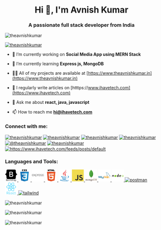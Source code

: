 <h1 align="center">Hi 👋, I'm Avnish Kumar</h1>
<h3 align="center">A passionate full stack developer from India</h3>

<p align="left"> <img src="https://komarev.com/ghpvc/?username=theavnishkumar&label=Profile%20views&color=0e75b6&style=flat" alt="theavnishkumar" /> </p>

<p align="left"> <a href="https://twitter.com/theavnishkumar" target="blank"><img src="https://img.shields.io/twitter/follow/theavnishkumar?logo=twitter&style=for-the-badge" alt="theavnishkumar" /></a> </p>

- 🔭 I’m currently working on **Social Media App using MERN Stack**

- 🌱 I’m currently learning **Express js, MongoDB**

- 👨‍💻 All of my projects are available at [https://www.theavnishkumar.in](https://www.theavnishkumar.in)

- 📝 I regularly write articles on [htttps://www.ihavetech.com](https://www.ihavetech.com)

- 💬 Ask me about **react, java, javascript**

- 📫 How to reach me **hi@ihavetech.com**

<h3 align="left">Connect with me:</h3>
<p align="left">
<a href="https://linkedin.com/in/theavnishkumar" target="blank"><img align="center" src="https://raw.githubusercontent.com/rahuldkjain/github-profile-readme-generator/master/src/images/icons/Social/linked-in-alt.svg" alt="theavnishkumar" height="30" width="40" /></a>
<a href="https://fb.com/theavnishkumar" target="blank"><img align="center" src="https://raw.githubusercontent.com/rahuldkjain/github-profile-readme-generator/master/src/images/icons/Social/facebook.svg" alt="theavnishkumar" height="30" width="40" /></a>
<a href="https://instagram.com/theavnishkumar" target="blank"><img align="center" src="https://raw.githubusercontent.com/rahuldkjain/github-profile-readme-generator/master/src/images/icons/Social/instagram.svg" alt="theavnishkumar" height="30" width="40" /></a>
<a href="https://twitter.com/theavnishkumar" target="blank"><img align="center" src="https://raw.githubusercontent.com/rahuldkjain/github-profile-readme-generator/master/src/images/icons/Social/twitter.svg" alt="theavnishkumar" height="30" width="40" /></a>
<a href="https://hashnode.com/@theavnishkumar" target="blank"><img align="center" src="https://raw.githubusercontent.com/rahuldkjain/github-profile-readme-generator/master/src/images/icons/Social/hashnode.svg" alt="@theavnishkumar" height="30" width="40" /></a>
<a href="https://codepen.io/theavnishkumar" target="blank"><img align="center" src="https://raw.githubusercontent.com/rahuldkjain/github-profile-readme-generator/master/src/images/icons/Social/codepen.svg" alt="theavnishkumar" height="30" width="40" /></a>
<a href="/https://www.ihavetech.com/feeds/posts/default" target="blank"><img align="center" src="https://raw.githubusercontent.com/rahuldkjain/github-profile-readme-generator/master/src/images/icons/Social/rss.svg" alt="https://www.ihavetech.com/feeds/posts/default" height="30" width="40" /></a>
</p>

<h3 align="left">Languages and Tools:</h3>
<p align="left"> <a href="https://getbootstrap.com" target="_blank" rel="noreferrer"> <img src="https://raw.githubusercontent.com/devicons/devicon/master/icons/bootstrap/bootstrap-plain-wordmark.svg" alt="bootstrap" width="40" height="40"/> </a> <a href="https://www.w3schools.com/css/" target="_blank" rel="noreferrer"> <img src="https://raw.githubusercontent.com/devicons/devicon/master/icons/css3/css3-original-wordmark.svg" alt="css3" width="40" height="40"/> </a> <a href="https://expressjs.com" target="_blank" rel="noreferrer"> <img src="https://raw.githubusercontent.com/devicons/devicon/master/icons/express/express-original-wordmark.svg" alt="express" width="40" height="40"/> </a> <a href="https://www.w3.org/html/" target="_blank" rel="noreferrer"> <img src="https://raw.githubusercontent.com/devicons/devicon/master/icons/html5/html5-original-wordmark.svg" alt="html5" width="40" height="40"/> </a> <a href="https://www.java.com" target="_blank" rel="noreferrer"> <img src="https://raw.githubusercontent.com/devicons/devicon/master/icons/java/java-original.svg" alt="java" width="40" height="40"/> </a> <a href="https://developer.mozilla.org/en-US/docs/Web/JavaScript" target="_blank" rel="noreferrer"> <img src="https://raw.githubusercontent.com/devicons/devicon/master/icons/javascript/javascript-original.svg" alt="javascript" width="40" height="40"/> </a> <a href="https://www.mongodb.com/" target="_blank" rel="noreferrer"> <img src="https://raw.githubusercontent.com/devicons/devicon/master/icons/mongodb/mongodb-original-wordmark.svg" alt="mongodb" width="40" height="40"/> </a> <a href="https://www.mysql.com/" target="_blank" rel="noreferrer"> <img src="https://raw.githubusercontent.com/devicons/devicon/master/icons/mysql/mysql-original-wordmark.svg" alt="mysql" width="40" height="40"/> </a> <a href="https://nodejs.org" target="_blank" rel="noreferrer"> <img src="https://raw.githubusercontent.com/devicons/devicon/master/icons/nodejs/nodejs-original-wordmark.svg" alt="nodejs" width="40" height="40"/> </a> <a href="https://postman.com" target="_blank" rel="noreferrer"> <img src="https://www.vectorlogo.zone/logos/getpostman/getpostman-icon.svg" alt="postman" width="40" height="40"/> </a> <a href="https://reactjs.org/" target="_blank" rel="noreferrer"> <img src="https://raw.githubusercontent.com/devicons/devicon/master/icons/react/react-original-wordmark.svg" alt="react" width="40" height="40"/> </a> <a href="https://tailwindcss.com/" target="_blank" rel="noreferrer"> <img src="https://www.vectorlogo.zone/logos/tailwindcss/tailwindcss-icon.svg" alt="tailwind" width="40" height="40"/> </a> </p>

<p><img align="center" src="https://github-readme-stats.vercel.app/api/top-langs?username=theavnishkumar&show_icons=true&locale=en&layout=compact" alt="theavnishkumar" /></p>

<p><img align="center" src="https://github-readme-stats.vercel.app/api?username=theavnishkumar&show_icons=true&locale=en" alt="theavnishkumar" /></p>

<p><img align="center" src="https://github-readme-streak-stats.herokuapp.com/?user=theavnishkumar&" alt="theavnishkumar" /></p>
